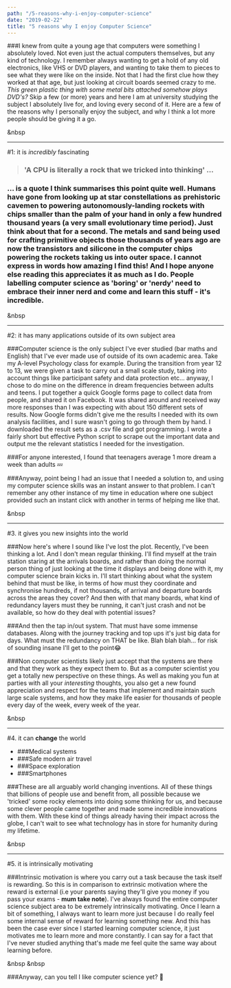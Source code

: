 ```yaml
---
path: "/5-reasons-why-i-enjoy-computer-science"
date: "2019-02-22"
title: "5 reasons why I enjoy Computer Science"
---
```


###I knew from quite a young age that computers were something I absolutely loved. Not even just the actual computers themselves, but any kind of technology. I remember always wanting to get a hold of any old electronics, like VHS or DVD players, and wanting to take them to pieces to see what they were like on the inside. Not that I had the first clue how they worked at that age, but just looking at circuit boards seemed crazy to me. *This green plastic thing with some metal bits attached somehow plays DVD's?* Skip a few (or more) years and here I am at university studying the subject I absolutely live for, and loving every second of it. Here are a few of the reasons why I personally enjoy the subject, and why I think a lot more people should be giving it a go.

&nbsp

***
#1: it is *incredibly* fascinating

>### 'A CPU is literally a rock that we tricked into thinking' ...

### ... is a quote I think summarises this point quite well. Humans have gone from looking up at star constellations as prehistoric cavemen to powering autonomously-landing rockets with chips smaller than the palm of your hand in only a few hundred thousand years (a very small evolutionary time period). Just think about that for a second. The metals and sand being used for crafting primitive objects those thousands of years ago are now the transistors and silicone in the computer chips powering the rockets taking us into outer space. I cannot express in words how amazing I find this! And I hope anyone else reading this appreciates it as much as I do. People labelling computer science as 'boring' or 'nerdy' need to embrace their inner nerd and come and learn this stuff - it's incredible.

&nbsp

***
#2: it has many applications outside of its own subject area

###Computer science is the only subject I've ever studied (bar maths and English) that I've ever made use of outside of its own academic area. Take my A-level Psychology class for example. During the transition from year 12 to 13, we were given a task to carry out a small scale study, taking into account things like participant safety and data protection etc... anyway, I chose to do mine on the difference in dream frequencies between adults and teens. I put together a quick Google forms page to collect data from people, and shared it on Facebook. It was shared around and received way more responses than I was expecting with about 150 different sets of results. Now Google forms didn't give me the results I needed with its own analysis facilities, and I sure wasn't going to go through them by hand. I downloaded the result sets as a .csv file and got programming. I wrote a fairly short but effective Python script to scrape out the important data and output me the relevant statistics I needed for the investigation.

###For anyone interested, I found that teenagers average 1 more dream a week than adults 💤

###Anyway, point being I had an issue that I needed a solution to, and using my computer science skills was an instant answer to that problem. I can't remember any other instance of my time in education where one subject provided such an instant click with another in terms of helping me like that.

&nbsp

***
#3. it gives you new insights into the world

###Now here's where I sound like I've lost the plot. Recently, I've been thinking a lot. And I don't mean regular thinking. I'll find myself at the train station staring at the arrivals boards, and rather than doing the normal person thing of just looking at the time it displays and being done with it, my computer science brain kicks in. I'll start thinking about what the system behind that must be like, in terms of how must they coordinate and synchronise hundreds, if not thousands, of arrival and departure boards across the areas they cover? And then with that many boards, what kind of redundancy layers must they be running, it can't just crash and not be available, so how do they deal with potential issues?

###And then the tap in/out system. That must have some immense databases. Along with the journey tracking and top ups it's just big data for days. What must the redundancy on THAT be like. Blah blah blah... for risk of sounding insane I'll get to the point😂

###Non computer scientists likely just accept that the systems are there and that they work as they expect them to. But as a computer scientist you get a totally new perspective on these things. As well as making you fun at parties with all your *interesting* thoughts, you also get a new found appreciation and respect for the teams that implement and maintain such large scale systems, and how they make life easier for thousands of people every day of the week, every week of the year.

&nbsp

***
#4. it can **change** the world

* ###Medical systems
* ###Safe modern air travel
* ###Space exploration
* ###Smartphones

###These are all arguably world changing inventions. All of these things that billions of people use and benefit from, all possible because we 'tricked' some rocky elements into doing some thinking for us, and because some clever people came together and made some incredible innovations with them. With these kind of things already having their impact across the globe, I can't wait to see what technology has in store for humanity during my lifetime.

&nbsp

***
#5. it is intrinsically motivating

###Intrinsic motivation is where you carry out a task because the task itself is rewarding. So this is in comparison to extrinsic motivation where the reward is external (i.e your parents saying they'll give you money if you pass your exams - **mum take note**). I've always found the entire computer science subject area to be extremely intrinsically motivating. Once I learn a bit of something, I always want to learn more just because I do really feel some internal sense of reward for learning something new. And this has been the case ever since I started learning computer science, it just motivates me to learn more and more constantly. I can say for a fact that I've never studied anything that's made me feel quite the same way about learning before.

&nbsp
&nbsp

###Anyway, can you tell I like computer science yet? 🤷‍

